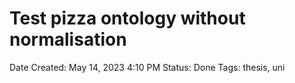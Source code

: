# Test pizza ontology without normalisation

Date Created: May 14, 2023 4:10 PM
Status: Done
Tags: thesis, uni
